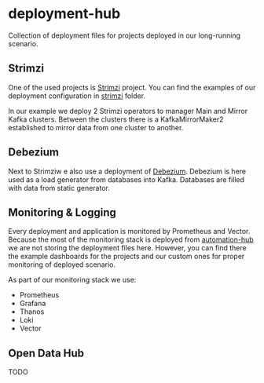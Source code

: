 # deployment-hub
Collection of deployment files for projects deployed in our long-running scenario.

## Strimzi
One of the used projects is [Strimzi](https://github.com/strimzi/strimzi-kafka-operator) project.
You can find the examples of our deployment configuration in [strimzi](strimzi) folder.

In our example we deploy 2 Strimzi operators to manager Main and Mirror Kafka clusters.
Between the clusters there is a KafkaMirrorMaker2 established to mirror data from one cluster to another.

## Debezium
Next to Strimziw e also use a deployment of [Debezium](https://debezium.io/). 
Debezium is here used as a load generator from databases into Kafka.
Databases are filled with data from static generator.

## Monitoring & Logging
Every deployment and application is monitored by Prometheus and Vector. 
Because the most of the monitoring stack is deployed from [automation-hub](https://github.com/skodjob/automation-hub) we are not storing the deployment files here.
However, you can find there the example dashboards for the projects and our custom ones for proper monitoring of deployed scenario.

As part of our monitoring stack we use:
- Prometheus
- Grafana
- Thanos
- Loki
- Vector

## Open Data Hub
TODO

